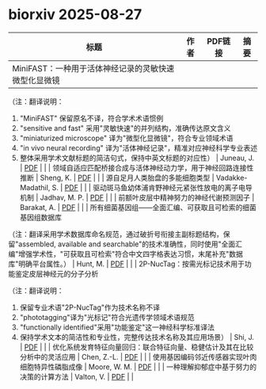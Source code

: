 # biorxiv 2025-08-27

| 标题 | 作者 | PDF链接 |  摘要 |
|------|------|--------|------|
| MiniFAST：一种用于活体神经记录的灵敏快速微型化显微镜

（注：翻译说明：
1. "MiniFAST" 保留原名不译，符合学术术语惯例
2. "sensitive and fast" 采用"灵敏快速"的并列结构，准确传达原文含义
3. "miniaturized microscope" 译为"微型化显微镜"，符合专业领域术语
4. "in vivo neural recording" 译为"活体神经记录"，精准对应神经科学专业表述
5. 整体采用学术文献标题的简洁句式，保持中英文标题的对应性） | Juneau, J. | [PDF](https://doi.org/10.1101/2020.11.03.367466) |  |
| 领域自适应匹配桥接合成与活体神经动力学，用于神经回路连接性推断 | Sheng, K. | [PDF](https://doi.org/10.1101/2022.10.03.510694) |  |
| 源自足月人类胎盘的多能细胞类型 | Vadakke-Madathil, S. | [PDF](https://doi.org/10.1101/2023.08.02.551028) |  |
| 驱动斑马鱼幼体浦肯野神经元紧张性放电的离子电导机制 | Jadhav, M. P. | [PDF](https://doi.org/10.1101/2023.11.29.569172) |  |
| 前额叶皮层中精神努力的神经代谢预测因子 | Barakat, A. | [PDF](https://doi.org/10.1101/2024.01.23.576854) |  |
| 所有细菌基因组——全面汇编、可获取且可检索的细菌基因组数据库

（注：翻译采用学术数据库命名规范，通过破折号衔接主副标题结构，保留"assembled, available and searchable"的技术准确性，同时使用"全面汇编"增强学术性，"可获取且可检索"符合中文四字格表达习惯，末尾补充"数据库"明确平台属性。） | Hunt, M. | [PDF](https://doi.org/10.1101/2024.03.08.584059) |  |
| 2P-NucTag：按需光标记技术用于功能鉴定皮层神经元的分子分析

（注：翻译说明：
1. 保留专业术语"2P-NucTag"作为技术名称不译
2. "phototagging"译为"光标记"符合光遗传学领域术语规范
3. "functionally identified"采用"功能鉴定"这一神经科学标准译法
4. 保持学术文本的简洁性和专业性，完整传达技术名称及其应用场景） | Shi, J. | [PDF](https://doi.org/10.1101/2024.03.21.586118) |  |
| 优化系统发育特征向量回归：联合特征向量、稳健估计及其在比较分析中的灵活应用 | Chen, Z.-L. | [PDF](https://doi.org/10.1101/2024.04.14.589420) |  |
| 使用基因编码邻近传感器实现叶肉细胞特异性磷脂成像 | Moore, W. M. | [PDF](https://doi.org/10.1101/2024.05.01.592120) |  |
| 一种理解抑郁症中基于努力的决策的计算方法 | Valton, V. | [PDF](https://doi.org/10.1101/2024.06.17.599286) |  |
